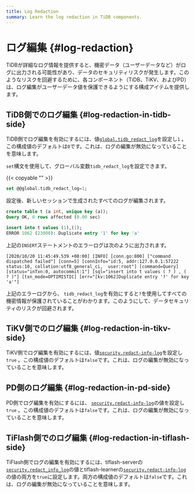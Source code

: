 ```yaml
---
title: Log Redaction
summary: Learn the log redaction in TiDB components.
---
```


# ログ編集 {#log-redaction}

TiDBが詳細なログ情報を提供すると、機密データ（ユーザーデータなど）がログに出力される可能性があり、データのセキュリティリスクが発生します。このようなリスクを回避するために、各コンポーネント（TiDB、TiKV、およびPD）は、ログ編集がユーザーデータ値を保護できるようにする構成アイテムを提供します。

## TiDB側でのログ編集 {#log-redaction-in-tidb-side}

TiDB側でログ編集を有効にするには、値[`global.tidb_redact_log`](/system-variables.md#tidb_redact_log)を設定し`1` 。この構成値のデフォルトは`0`です。これは、ログの編集が無効になっていることを意味します。

`set`構文を使用して、グローバル変数`tidb_redact_log`を設定できます。

{{< copyable "" >}}

```sql
set @@global.tidb_redact_log=1;
```

設定後、新しいセッションで生成されたすべてのログが編集されます。

```sql
create table t (a int, unique key (a));
Query OK, 0 rows affected (0.00 sec)

insert into t values (1),(1);
ERROR 1062 (23000): Duplicate entry '1' for key 'a'
```

上記の`INSERT`ステートメントのエラーログは次のように出力されます。

```
[2020/10/20 11:45:49.539 +08:00] [INFO] [conn.go:800] ["command dispatched failed"] [conn=5] [connInfo="id:5, addr:127.0.0.1:57222 status:10, collation:utf8_general_ci,  user:root"] [command=Query] [status="inTxn:0, autocommit:1"] [sql="insert into t values ( ? ) , ( ? )"] [txn_mode=OPTIMISTIC] [err="[kv:1062]Duplicate entry '?' for key 'a'"]
```

上記のエラーログから、 `tidb_redact_log`を有効にすると`?`を使用してすべての機密情報が保護されていることがわかります。このようにして、データセキュリティのリスクが回避されます。

## TiKV側でのログ編集 {#log-redaction-in-tikv-side}

TiKV側でログ編集を有効にするには、値[`security.redact-info-log`](/tikv-configuration-file.md#redact-info-log-new-in-v408)を設定し`true` 。この構成値のデフォルトは`false`です。これは、ログの編集が無効になっていることを意味します。

## PD側のログ編集 {#log-redaction-in-pd-side}

PD側でログ編集を有効にするには、 [`security.redact-info-log`](/pd-configuration-file.md#redact-info-log-new-in-v50)の値を設定し`true` 。この構成値のデフォルトは`false`です。これは、ログの編集が無効になっていることを意味します。

## TiFlash側でのログ編集 {#log-redaction-in-tiflash-side}

TiFlash側でログの編集を有効にするには、tiflash-serverの[`security.redact_info_log`](/tiflash/tiflash-configuration.md#configure-the-tiflashtoml-file)の値とtiflash-learnerの[`security.redact-info-log`](/tiflash/tiflash-configuration.md#configure-the-tiflash-learnertoml-file)の値の両方を`true`に設定します。両方の構成値のデフォルトは`false`です。これは、ログの編集が無効になっていることを意味します。
